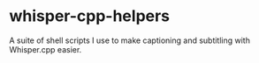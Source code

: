 # whisper-cpp-helpers
A suite of shell scripts I use to make captioning and subtitling with Whisper.cpp easier.
